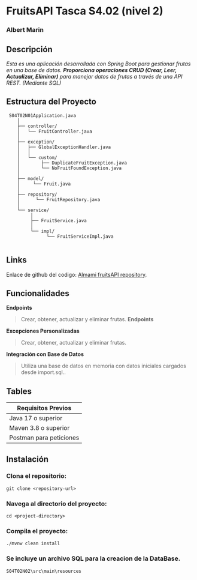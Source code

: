 # FruitsAPI Tasca S4.02 (nivel 2)

### Albert Marin



## Descripción


_Esta es una aplicación desarrollada con Spring Boot para gestionar 
frutas en una base de datos. **Proporciona operaciones CRUD (Crear, Leer, Actualizar, Eliminar)** 
para manejar datos de frutas a través de una API REST. (Mediante SQL)_


## Estructura del Proyecto
```
 S04T02N01Application.java
    │
    ├── controller/
    │   └── FruitController.java
    │
    ├── exception/
    │   ├── GlobalExceptionHandler.java
    │   │
    │   └── custom/
    │        ├── DuplicateFruitException.java
    │        └── NoFruitFoundException.java
    │
    ├── model/
    │     └── Fruit.java
    │
    ├── repository/
    │      └── FruitRepository.java
    │
    └── service/
         │
         ├── FruitService.java
         │
         └── impl/
               └── FruitServiceImpl.java
            
```

## Links

Enlace de github del codigo: [Almami fruitsAPI repository](https://github.com/Almami679/S04T02N02).

## Funcionalidades


 **Endpoints**
>
>Crear, obtener, actualizar y eliminar frutas.
> **Endpoints**


**Excepciones Personalizadas**
>Crear, obtener, actualizar y eliminar frutas.

**Integración con Base de Datos**
>Utiliza una base de datos en memoria con datos iniciales cargados desde import.sql..


## Tables

| Requisitos Previos  | 
| ------------- |
| Java 17 o superior      | 
| Maven 3.8 o superior      | 
| Postman para peticiones      | 


## Instalación

### Clona el repositorio:
```
git clone <repository-url>
```

### Navega al directorio del proyecto:
```
cd <project-directory>
```
### Compila el proyecto:
```
./mvnw clean install
```
### Se incluye un archivo SQL para la creacion de la DataBase.
```
S04T02N02\src\main\resources
```

